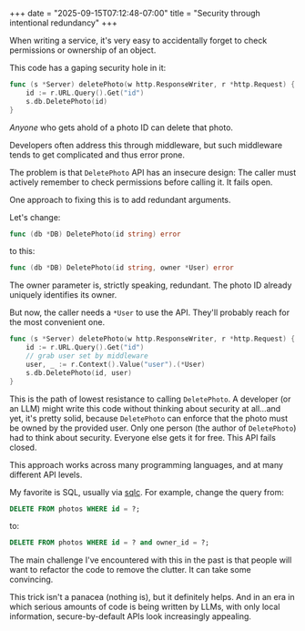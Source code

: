 +++
date = "2025-09-15T07:12:48-07:00"
title = "Security through intentional redundancy"
+++

When writing a service, it's very easy to accidentally forget to check permissions or ownership of an object.

This code has a gaping security hole in it:

```go
func (s *Server) deletePhoto(w http.ResponseWriter, r *http.Request) {
    id := r.URL.Query().Get("id")
	s.db.DeletePhoto(id)
}
```

_Anyone_ who gets ahold of a photo ID can delete that photo.

Developers often address this through middleware, but such middleware tends to get complicated and thus error prone.

The problem is that `DeletePhoto` API has an insecure design: The caller must actively remember to check permissions before calling it. It fails open.

One approach to fixing this is to add redundant arguments.

Let's change:

```go
func (db *DB) DeletePhoto(id string) error
```

to this:

```go
func (db *DB) DeletePhoto(id string, owner *User) error
```

The owner parameter is, strictly speaking, redundant. The photo ID already uniquely identifies its owner.

But now, the caller needs a `*User` to use the API. They'll probably reach for the most convenient one.

```go
func (s *Server) deletePhoto(w http.ResponseWriter, r *http.Request) {
    id := r.URL.Query().Get("id")
    // grab user set by middleware
    user, _ := r.Context().Value("user").(*User)
    s.db.DeletePhoto(id, user)
}
```

This is the path of lowest resistance to calling `DeletePhoto`. A developer (or an LLM) might write this code without thinking about security at all...and yet, it's pretty solid, because `DeletePhoto` can enforce that the photo must be owned by the provided user. Only one person (the author of `DeletePhoto`) had to think about security. Everyone else gets it for free. This API fails closed.

This approach works across many programming languages, and at many different API levels.

My favorite is SQL, usually via [sqlc](https://sqlc.dev/). For example, change the query from:

```sql
DELETE FROM photos WHERE id = ?;
```

to:

```sql
DELETE FROM photos WHERE id = ? and owner_id = ?;
```

The main challenge I've encountered with this in the past is that people will want to refactor the code to remove the clutter. It can take some convincing.

This trick isn't a panacea (nothing is), but it definitely helps. And in an era in which serious amounts of code is being written by LLMs, with only local information, secure-by-default APIs look increasingly appealing.
